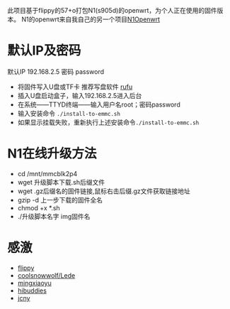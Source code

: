 此项目基于flippy的57+o打包N1(s905d)的openwrt，为个人正在使用的固件版本。
N1的openwrt来自我自己的另一个项目[N1Openwrt](https://github.com/myvmiao/N1)
# 默认IP及密码
默认IP 192.168.2.5  密码 password

* 将固件写入U盘或TF卡 推荐写盘软件 [rufu](https://rufus.ie/zh/)
* 插入U盘启动盒子，输入192.168.2.5进入后台
* 在系统——TTYD终端——输入用户名root；密码password
* 输入安装命令 `./install-to-emmc.sh`
* 如果显示挂载失败，重新执行上述安装命令`./install-to-emmc.sh`

# N1在线升级方法
* cd /mnt/mmcblk2p4
* wget 升级脚本下载.sh后缀文件
* wget .gz后缀名的固件链接,鼠标右击后缀.gz文件获取链接地址
* gzip -d 上一步下载的固件全名
* chmod +x *.sh
* ./升级脚本名字 img固件名

# 感激
 * [flippy](https://www.right.com.cn/forum/space-uid-285101.html)
 * [coolsnowwolf/Lede](https://github.com/coolsnowwolf/lede)
 * [mingxiaoyu](https://github.com/mingxiaoyu)
 * [hibuddies](https://github.com/hibuddies/openwrt/)
 * [jcny](https://github.com/Netflixxp/N1dabao/)

